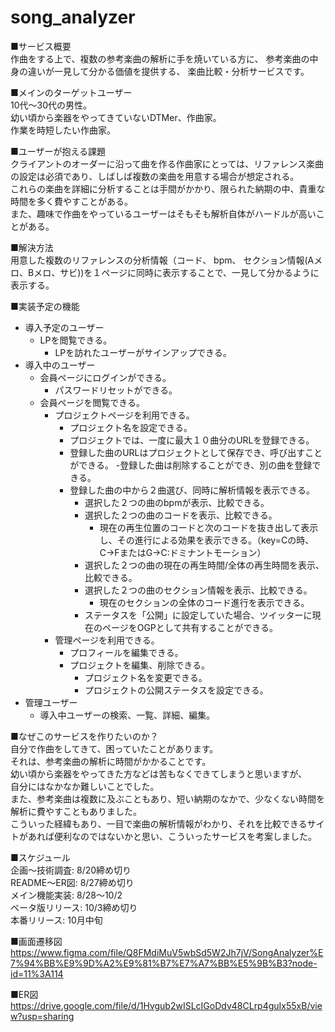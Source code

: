 # song_analyzer

■サービス概要  
作曲をする上で、複数の参考楽曲の解析に手を焼いている方に、
参考楽曲の中身の違いが一見して分かる価値を提供する、
楽曲比較・分析サービスです。

■メインのターゲットユーザー  
10代〜30代の男性。  
幼い頃から楽器をやってきていないDTMer、作曲家。  
作業を時短したい作曲家。

■ユーザーが抱える課題  
クライアントのオーダーに沿って曲を作る作曲家にとっては、リファレンス楽曲の設定は必須であり、しばしば複数の楽曲を用意する場合が想定される。  
これらの楽曲を詳細に分析することは手間がかかり、限られた納期の中、貴重な時間を多く費やすことがある。  
また、趣味で作曲をやっているユーザーはそもそも解析自体がハードルが高いことがある。

■解決方法  
用意した複数のリファレンスの分析情報（コード、 bpm、 セクション情報(Aメロ、Bメロ、サビ))を１ページに同時に表示することで、一見して分かるように表示する。

■実装予定の機能
- 導入予定のユーザー
	- LPを閲覧できる。
		- LPを訪れたユーザーがサインアップできる。
- 導入中のユーザー
	- 会員ページにログインができる。
		- パスワードリセットができる。
	- 会員ページを閲覧できる。
		- プロジェクトページを利用できる。
			- プロジェクト名を設定できる。
			- プロジェクトでは、一度に最大１０曲分のURLを登録できる。
			- 登録した曲のURLはプロジェクトとして保存でき、呼び出すことができる。
			-登録した曲は削除することができ、別の曲を登録できる。
			- 登録した曲の中から２曲選び、同時に解析情報を表示できる。
				- 選択した２つの曲のbpmが表示、比較できる。
				- 選択した２つの曲のコードを表示、比較できる。
					- 現在の再生位置のコードと次のコードを抜き出して表示し、その進行による効果を表示できる。（key=Cの時、C→FまたはG→C:ドミナントモーション）
				- 選択した２つの曲の現在の再生時間/全体の再生時間を表示、比較できる。
				- 選択した２つの曲のセクション情報を表示、比較できる。
					- 現在のセクションの全体のコード進行を表示できる。
				- ステータスを「公開」に設定していた場合、ツイッターに現在のページをOGPとして共有することができる。
		- 管理ページを利用できる。
			- プロフィールを編集できる。
			- プロジェクトを編集、削除できる。
				- プロジェクト名を変更できる。
				- プロジェクトの公開ステータスを設定できる。
- 管理ユーザー
	- 導入中ユーザーの検索、一覧、詳細、編集。

■なぜこのサービスを作りたいのか？  
自分で作曲をしてきて、困っていたことがあります。  
それは、参考楽曲の解析に時間がかかることです。  
幼い頃から楽器をやってきた方などは苦もなくできてしまうと思いますが、  
自分にはなかなか難しいことでした。  
また、参考楽曲は複数に及ぶこともあり、短い納期のなかで、少なくない時間を解析に費やすこともありました。  
こういった経緯もあり、一目で楽曲の解析情報がわかり、それを比較できるサイトがあれば便利なのではないかと思い、こういったサービスを考案しました。

■スケジュール  
企画〜技術調査: 8/20締め切り  
README〜ER図: 8/27締め切り  
メイン機能実装: 8/28〜10/2  
ベータ版リリース: 10/3締め切り  
本番リリース: 10月中旬  

■画面遷移図  
https://www.figma.com/file/Q8FMdiMuV5wbSd5W2Jh7jV/SongAnalyzer%E7%94%BB%E9%9D%A2%E9%81%B7%E7%A7%BB%E5%9B%B3?node-id=11%3A114

■ER図
https://drive.google.com/file/d/1Hvgub2wISLcIGoDdv48CLrp4guIx55xB/view?usp=sharing
